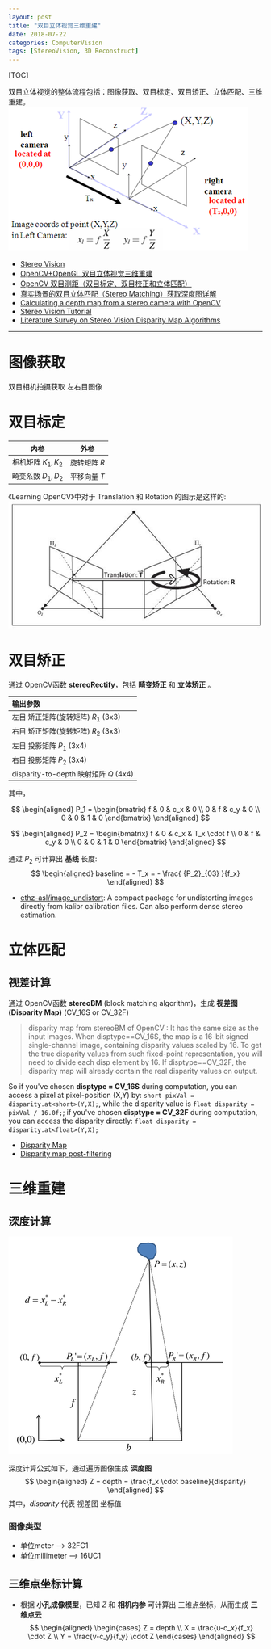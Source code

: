 ```yaml
---
layout: post
title: "双目立体视觉三维重建"
date: 2018-07-22
categories: ComputerVision
tags: [StereoVision, 3D Reconstruct]
---
```


 [TOC]

 双目立体视觉的整体流程包括：图像获取、双目标定、双目矫正、立体匹配、三维重建。
![stereo_vision_model_01.png](../images/stereo_vision/stereo_vision_model_01.png)

* [Stereo Vision](https://sites.google.com/site/5kk73gpu2010/assignments/stereo-vision#TOC-Update-Disparity-Map)
* [OpenCV+OpenGL 双目立体视觉三维重建](https://blog.csdn.net/wangyaninglm/article/details/52142217)
* [OpenCV 双目测距（双目标定、双目校正和立体匹配）](https://blog.csdn.net/wangchao7281/article/details/52506691?locationNum=7)
* [真实场景的双目立体匹配（Stereo Matching）获取深度图详解](https://www.cnblogs.com/riddick/p/8486223.html)
* [Calculating a depth map from a stereo camera with OpenCV](https://albertarmea.com/post/opencv-stereo-camera/)
* [Stereo Vision Tutorial](http://mccormickml.com/2014/01/10/stereo-vision-tutorial-part-i/)
* [Literature Survey on Stereo Vision Disparity Map Algorithms](https://www.hindawi.com/journals/js/2016/8742920/)

-----

# 图像获取
双目相机拍摄获取 左右目图像

# 双目标定

|内参|外参|
|:-:|:-:|
|相机矩阵 $K_1, K_2$|旋转矩阵 $R$|
|畸变系数 $D_1, D_2$|平移向量 $T$|  
《Learning OpenCV》中对于 Translation 和 Rotation 的图示是这样的:   
![stereo_rt.jpg](../images/stereo_vision/stereo_rt.jpg)

# 双目矫正

通过 OpenCV函数 **stereoRectify**，包括 **畸变矫正** 和 **立体矫正** 。  

|输出参数|
|:-|  
|左目 矫正矩阵(旋转矩阵) $R_1$ (3x3)|
|右目 矫正矩阵(旋转矩阵) $R_2$ (3x3)|
|左目 投影矩阵 $P_1$ (3x4)|
|右目 投影矩阵 $P_2$ (3x4)|
|disparity-to-depth 映射矩阵 $Q$ (4x4)|

其中，

$$
\begin{aligned}
	P_1 =
	\begin{bmatrix}
	f & 0 & c_x & 0 \\
	0 & f & c_y & 0 \\
	0 & 0 & 1   & 0
	\end{bmatrix}
\end{aligned}
$$

$$
\begin{aligned}
	P_2 =
	\begin{bmatrix}
	f & 0 & c_x & T_x \cdot f \\
	0 & f & c_y & 0 \\
	0 & 0 & 1   & 0
	\end{bmatrix}
\end{aligned}
$$

通过 $P_2$ 可计算出 **基线** 长度:
$$
\begin{aligned}
    baseline = - T_x = - \frac{ {P_2}_{03} }{f_x}
\end{aligned}
$$

* [ethz-asl/image_undistort](https://github.com/ethz-asl/image_undistort): A compact package for undistorting images directly from kalibr calibration files. Can also perform dense stereo estimation.

# 立体匹配

## 视差计算
通过 OpenCV函数 **stereoBM** (block matching algorithm)，生成 **视差图(Disparity Map)** (CV_16S or CV_32F)

> disparity map from stereoBM of OpenCV :
> It has the same size as the input images. When disptype==CV_16S, the map is a 16-bit signed single-channel image, containing disparity values scaled by 16. To get the true disparity values from such fixed-point representation, you will need to divide each disp element by 16. If disptype==CV_32F, the disparity map will already contain the real disparity values on output.

So if you've chosen **disptype = CV_16S** during computation, you can access a pixel at pixel-position (X,Y) by: `short pixVal = disparity.at<short>(Y,X);`, while the disparity value is `float disparity = pixVal / 16.0f;`; if you've chosen **disptype = CV_32F** during computation, you can access the disparity directly: `float disparity = disparity.at<float>(Y,X);`

* [Disparity Map](http://www.jayrambhia.com/blog/disparity-mpas)
* [Disparity map post-filtering](https://docs.opencv.org/3.1.0/d3/d14/tutorial_ximgproc_disparity_filtering.html)

# 三维重建

## 深度计算

![stereo_vision_model_02.png](../images/stereo_vision/stereo_vision_model_02.png)

深度计算公式如下，通过遍历图像生成 **深度图**
$$
\begin{aligned}
	Z = depth = \frac{f_x \cdot baseline}{disparity}
\end{aligned}
$$
其中，$disparity$ 代表 视差图 坐标值  

### 图像类型
* 单位meter --> 32FC1
* 单位millimeter --> 16UC1

## 三维点坐标计算
* 根据 **小孔成像模型**，已知 $Z$ 和 **相机内参** 可计算出 三维点坐标，从而生成 **三维点云**
$$
\begin{aligned}
	\begin{cases}
	Z = depth \\
	X = \frac{u-c_x}{f_x} \cdot Z \\
	Y = \frac{v-c_y}{f_y} \cdot Z
	\end{cases}
\end{aligned}
$$
